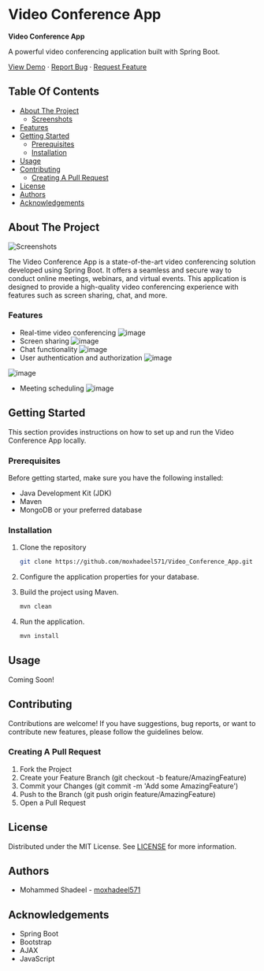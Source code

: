 
# Video Conference App


**Video Conference App**

A powerful video conferencing application built with Spring Boot.

[View Demo](https://drive.google.com/drive/folders/1oXgdWTiG3ICFDGHgoJYqhys62pb9LjZI) · [Report Bug](https://github.com/moxhadeel571) · [Request Feature](https://github.com/moxhadeel571)

## Table Of Contents

- [About The Project](#about-the-project)
  - [Screenshots](#screenshots)
- [Features](#features)
- [Getting Started](#getting-started)
  - [Prerequisites](#prerequisites)
  - [Installation](#installation)
- [Usage](#usage)
- [Contributing](#contributing)
  - [Creating A Pull Request](#creating-a-pull-request)
- [License](#license)
- [Authors](#authors)
- [Acknowledgements](#acknowledgements)

## About The Project

![Screenshots](https://example.com/path/to/screenshots.png)

The Video Conference App is a state-of-the-art video conferencing solution developed using Spring Boot. It offers a seamless and secure way to conduct online meetings, webinars, and virtual events. This application is designed to provide a high-quality video conferencing experience with features such as screen sharing, chat, and more.

### Features

- Real-time video conferencing
 ![image](https://github.com/moxhadeel571/Video_Conference_App/assets/60618158/3e9c66ca-0d47-44f8-9b10-f33c328af26f)
- Screen sharing
 ![image](https://github.com/moxhadeel571/Video_Conference_App/assets/60618158/95c65200-0e5b-4d0a-a563-2c6202c572a7)
- Chat functionality
 ![image](https://github.com/moxhadeel571/Video_Conference_App/assets/60618158/2927b2ce-d298-4835-82d6-15ef39a15532)
- User authentication and authorization
 ![image](https://github.com/moxhadeel571/Video_Conference_App/assets/60618158/ecb64415-c1b0-42d6-a49c-f362e80e5d2c)

 ![image](https://github.com/moxhadeel571/Video_Conference_App/assets/60618158/943191fd-9b96-4067-bbd8-09997222b489)
- Meeting scheduling
 ![image](https://github.com/moxhadeel571/Video_Conference_App/assets/60618158/5b66a518-1938-480b-b7f1-fda5f545e312)


## Getting Started

This section provides instructions on how to set up and run the Video Conference App locally.

### Prerequisites

Before getting started, make sure you have the following installed:

- Java Development Kit (JDK)
- Maven
- MongoDB or your preferred database

### Installation

1. Clone the repository
   ```sh
   git clone https://github.com/moxhadeel571/Video_Conference_App.git
   ```

2. Configure the application properties for your database.

3. Build the project using Maven.
   ```sh
   mvn clean
   ```

4. Run the application.
   ```sh
   mvn install
   ```

## Usage

Coming Soon!

## Contributing

Contributions are welcome! If you have suggestions, bug reports, or want to contribute new features, please follow the guidelines below.

### Creating A Pull Request

1. Fork the Project
2. Create your Feature Branch (git checkout -b feature/AmazingFeature)
3. Commit your Changes (git commit -m 'Add some AmazingFeature')
4. Push to the Branch (git push origin feature/AmazingFeature)
5. Open a Pull Request

## License

Distributed under the MIT License. See [LICENSE](LICENSE.md) for more information.

## Authors

- Mohammed Shadeel - [moxhadeel571](https://github.com/moxhadeel571)

## Acknowledgements

- Spring Boot
- Bootstrap
- AJAX
- JavaScript
```



